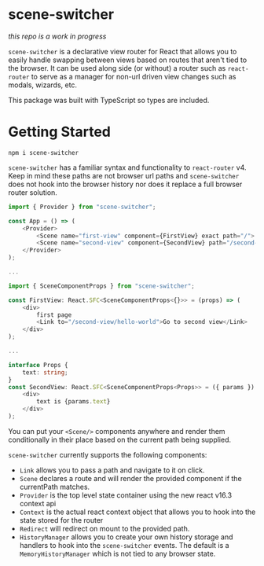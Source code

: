# scene-switcher

*this repo is a work in progress*

`scene-switcher` is a declarative view router for React that allows you to easily handle swapping between views based on routes that aren't tied to the browser. It can be used along side (or without) a router such as `react-router` to serve as a manager for non-url driven view changes such as modals, wizards, etc.

This package was built with TypeScript so types are included.

# Getting Started

`npm i scene-switcher`

`scene-switcher` has a familiar syntax and functionality to `react-router` v4. Keep in mind these paths are not browser url paths and `scene-switcher` does not hook into the browser history nor does it replace a full browser router solution.

```typescript
import { Provider } from "scene-switcher";

const App = () => (
    <Provider>
        <Scene name="first-view" component={FirstView} exact path="/">
        <Scene name="second-view" component={SecondView} path="/second-view/:text">
    </Provider>
);

...

import { SceneComponentProps } from "scene-switcher";

const FirstView: React.SFC<SceneComponentProps<{}>> = (props) => (
    <div>
        first page
        <Link to="/second-view/hello-world">Go to second view</Link>
    </div>
);

...

interface Props {
    text: string;
}
const SecondView: React.SFC<SceneComponentProps<Props>> = ({ params }) => (
    <div>
        text is {params.text}
    </div>
);
```

You can put your `<Scene/>` components anywhere and render them conditionally in their place based on the current path being supplied.

`scene-switcher` currently supports the following components:

- `Link` allows you to pass a path and navigate to it on click.
- `Scene` declares a route and will render the provided component if the currentPath matches.
- `Provider` is the top level state container using the new react v16.3 context api
- `Context` is the actual react context object that allows you to hook into the state stored for the router
- `Redirect` will redirect on mount to the provided path.
- `HistoryManager` allows you to create your own history storage and handlers to hook into the `scene-switcher` events. The default is a `MemoryHistoryManager` which is not tied to any browser state.

